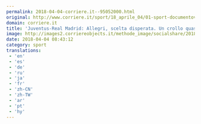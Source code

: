 ```yaml
---
permalink: 2018-04-04-corriere.it--95052000.html
original: http://www.corriere.it/sport/18_aprile_04/01-sport-documentovcorriere-web-sezioni-eba98c3e-3783-11e8-b6e2-a808a444e7a2.shtml
domain: corriere.it
title: 'Juventus-Real Madrid: Allegri, scelta disperata. Un crollo quasi naturale'
image: http://images2.corriereobjects.it/methode_image/socialshare/2018/04/04/873d02a2-3784-11e8-b6e2-a808a444e7a2.jpg
date: 2018-04-04 08:43:12
category: sport
translations: 
 - 'en'
 - 'es'
 - 'de'
 - 'ru'
 - 'ja'
 - 'fr'
 - 'zh-CN'
 - 'zh-TW'
 - 'ar'
 - 'pt'
 - 'hy'
---
```


